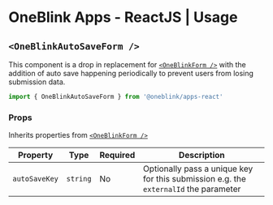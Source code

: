 # OneBlink Apps - ReactJS | Usage

## `<OneBlinkAutoSaveForm />`

This component is a drop in replacement for [`<OneBlinkForm />`](./OneBlinkForm.md) with the addition of auto save happening periodically to prevent users from losing submission data.

```js
import { OneBlinkAutoSaveForm } from '@oneblink/apps-react'
```

### Props

Inherits properties from [`<OneBlinkForm />`](./OneBlinkForm.md#props)

| Property      | Type     | Required | Description                                                                          |
| ------------- | -------- | -------- | ------------------------------------------------------------------------------------ |
| `autoSaveKey` | `string` | No       | Optionally pass a unique key for this submission e.g. the `externalId` the parameter |
